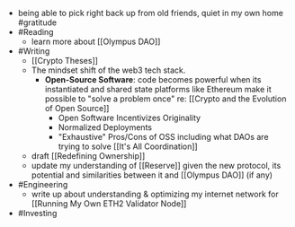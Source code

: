 - being able to pick right back up from old friends, quiet in my own home #gratitude
- #Reading
    - learn more about [[Olympus DAO]]
- #Writing
    - [[Crypto Theses]]
    - The mindset shift of the web3 tech stack. 
        - **Open-Source Software**: code becomes powerful when its instantiated and shared state platforms like Ethereum make it possible to "solve a problem once" re: [[Crypto and the Evolution of Open Source]]
            - Open Software Incentivizes Originality
            - Normalized Deployments
            - "Exhaustive" Pros/Cons of OSS including what DAOs are trying to solve [[It's All Coordination]]
    - draft [[Redefining Ownership]]
    - update my understanding of [[Reserve]] given the new protocol, its potential and similarities between it and [[Olympus DAO]] (if any)
- #Engineering
    - write up about understanding & optimizing my internet network for [[Running My Own ETH2 Validator Node]]
- #Investing

